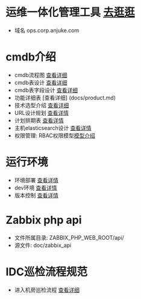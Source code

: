运维一体化管理工具 [去逛逛](http://ops.corp.anjuke.com)
================================
* 域名  ops.corp.anjuke.com

cmdb介绍
======================
* cmdb流程图 [查看详细](docs/flow.md)
* cmdb表设计 [查看详细](docs/dbtable_design.md)
* cmdb表字段设计 [查看详细](docs/dbtable_field.md)
* 功能详细表 [查看详细] (docs/product.md)
* 技术选型介绍 [查看详细](docs/tech.md)
* URL设计规划 [查看详情](docs/feature.md)
* 计划排期表 [查看详情](docs/plan.md)
* 主机elasticsearch设计 [查看详情](docs/es.md)
* 权限管理: RBAC权限模型[模型介绍](http://blog.csdn.net/decajes/article/details/17963189)


运行环境
=======================
* 环境部署 [查看详情](docs/required.md)
* dev环境 [查看详情](docs/dev.md)
* 版本控制 [查看详情](docs/version.md)


Zabbix php api
=======================
* 文件所属目录: ZABBIX_PHP_WEB_ROOT/api/
* 源文件: doc/zabbix_api

IDC巡检流程规范
=======================
* 进入机房巡检流程 [查看详细](docs/idc.md)